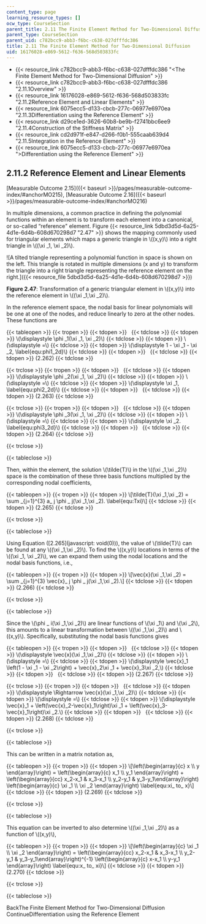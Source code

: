 ```yaml
---
content_type: page
learning_resource_types: []
ocw_type: CourseSection
parent_title: 2.11 The Finite Element Method for Two-Dimensional Diffusion
parent_type: CourseSection
parent_uid: c782bcc9-abb3-f6bc-c638-027dfffdc386
title: 2.11 The Finite Element Method for Two-Dimensional Diffusion
uid: 16176028-e869-5612-f636-568d503833fc
---
```


*   {{< resource_link c782bcc9-abb3-f6bc-c638-027dfffdc386 "\<The Finite Element Method for Two-Dimensional Diffusion" >}}
*   {{< resource_link c782bcc9-abb3-f6bc-c638-027dfffdc386 "2.11.1Overview" >}}
*   {{< resource_link 16176028-e869-5612-f636-568d503833fc "2.11.2Reference Element and Linear Elements" >}}
*   {{< resource_link 6075ecc5-d133-cbcb-277c-06977e6970ea "2.11.3Differentiation using the Reference Element" >}}
*   {{< resource_link d29ce1ed-3626-60b8-be9b-f2741bbc6ee9 "2.11.4Construction of the Stiffness Matrix" >}}
*   {{< resource_link cd2d971f-e847-d266-f0b1-555caab639d4 "2.11.5Integration in the Reference Element" >}}
*   {{< resource_link 6075ecc5-d133-cbcb-277c-06977e6970ea "\>Differentiation using the Reference Element" >}}

2.11.2 Reference Element and Linear Elements
--------------------------------------------

[Measurable Outcome 2.15]({{< baseurl >}}/pages/measurable-outcome-index/#anchorMO215), [Measurable Outcome 2.16]({{< baseurl >}}/pages/measurable-outcome-index/#anchorMO216)

In multiple dimensions, a common practice in defining the polynomial functions within an element is to transform each element into a canonical, or so-called “reference" element. Figure {{< resource_link 5dbd3d5d-6a25-4d1e-6d4b-608d670298d7 "2.47" >}} shows the mapping commonly used for triangular elements which maps a generic triangle in \\((x,y)\\) into a right triangle in \\((\\xi \_1, \\xi \_2)\\).

![A tilted triangle representing a polynomial function in space is shown on the left.  This triangle is rotated in multiple dimensions (x and y) to transform the triangle into a right triangle representing the reference element on the right.]({{< resource_file 5dbd3d5d-6a25-4d1e-6d4b-608d670298d7 >}})

**Figure 2.47**: Transformation of a generic triangular element in \\((x,y)\\) into the reference element in \\((\\xi \_1,\\xi \_2)\\).

In the reference element space, the nodal basis for linear polynomials will be one at one of the nodes, and reduce linearly to zero at the other nodes. These functions are

{{< tableopen >}}
{{< tropen >}}
{{< tdopen >}}
 
{{< tdclose >}}
{{< tdopen >}}
\\(\\displaystyle \\phi \_1(\\xi \_1, \\xi \_2)\\)
{{< tdclose >}}
{{< tdopen >}}
\\(\\displaystyle =\\)
{{< tdclose >}}
{{< tdopen >}}
\\(\\displaystyle 1 - \\xi \_1 - \\xi \_2, \\label{equ:phi1\_2d}\\)
{{< tdclose >}}
{{< tdopen >}}
 
{{< tdclose >}}
{{< tdopen >}}
(2.262)
{{< tdclose >}}

{{< trclose >}}
{{< tropen >}}
{{< tdopen >}}
 
{{< tdclose >}}
{{< tdopen >}}
\\(\\displaystyle \\phi \_2(\\xi \_1, \\xi \_2)\\)
{{< tdclose >}}
{{< tdopen >}}
\\(\\displaystyle =\\)
{{< tdclose >}}
{{< tdopen >}}
\\(\\displaystyle \\xi \_1, \\label{equ:phi2\_2d}\\)
{{< tdclose >}}
{{< tdopen >}}
 
{{< tdclose >}}
{{< tdopen >}}
(2.263)
{{< tdclose >}}

{{< trclose >}}
{{< tropen >}}
{{< tdopen >}}
 
{{< tdclose >}}
{{< tdopen >}}
\\(\\displaystyle \\phi \_3(\\xi \_1, \\xi \_2)\\)
{{< tdclose >}}
{{< tdopen >}}
\\(\\displaystyle =\\)
{{< tdclose >}}
{{< tdopen >}}
\\(\\displaystyle \\xi \_2. \\label{equ:phi3\_2d}\\)
{{< tdclose >}}
{{< tdopen >}}
 
{{< tdclose >}}
{{< tdopen >}}
(2.264)
{{< tdclose >}}

{{< trclose >}}

{{< tableclose >}}

Then, within the element, the solution \\(\\tilde{T}\\) in the \\((\\xi \_1,\\xi \_2)\\) space is the combination of these three basis functions multiplied by the corresponding nodal coefficients,

{{< tableopen >}}
{{< tropen >}}
{{< tdopen >}}
\\\[\\tilde{T}(\\xi \_1,\\xi \_2) = \\sum \_{j=1}^{3} a\_ j \\phi \_ j(\\xi \_1,\\xi \_2). \\label{equ:Txi}\\\]
{{< tdclose >}}
{{< tdopen >}}
(2.265)
{{< tdclose >}}

{{< trclose >}}

{{< tableclose >}}

Using Equation ([2.265](javascript: void(0))), the value of \\(\\tilde{T}\\) can be found at any \\((\\xi \_1,\\xi \_2)\\). To find the \\((x,y)\\) locations in terms of the \\((\\xi \_1, \\xi \_2)\\), we can expand them using the nodal locations and the nodal basis functions, i.e.,

{{< tableopen >}}
{{< tropen >}}
{{< tdopen >}}
\\\[\\vec{x}(\\xi \_1,\\xi \_2) = \\sum \_{j=1}^{3} \\vec{x}\_ j \\phi \_ j(\\xi \_1,\\xi \_2).\\\]
{{< tdclose >}}
{{< tdopen >}}
(2.266)
{{< tdclose >}}

{{< trclose >}}

{{< tableclose >}}

Since the \\(\\phi \_ i(\\xi \_1,\\xi \_2)\\) are linear functions of \\(\\xi \_1\\) and \\(\\xi \_2\\), this amounts to a linear transformation between \\((\\xi \_1,\\xi \_2)\\) and \\((x,y)\\). Specifically, substituting the nodal basis functions gives

{{< tableopen >}}
{{< tropen >}}
{{< tdopen >}}
 
{{< tdclose >}}
{{< tdopen >}}
\\(\\displaystyle \\vec{x}(\\xi \_1,\\xi \_2)\\)
{{< tdclose >}}
{{< tdopen >}}
\\(\\displaystyle =\\)
{{< tdclose >}}
{{< tdopen >}}
\\(\\displaystyle \\vec{x}\_1 \\left(1 - \\xi \_1 - \\xi \_2\\right) + \\vec{x}\_2\\xi \_1 + \\vec{x}\_3\\xi \_2,\\)
{{< tdclose >}}
{{< tdopen >}}
 
{{< tdclose >}}
{{< tdopen >}}
(2.267)
{{< tdclose >}}

{{< trclose >}}
{{< tropen >}}
{{< tdopen >}}
 
{{< tdclose >}}
{{< tdopen >}}
\\(\\displaystyle \\Rightarrow \\vec{x}(\\xi \_1,\\xi \_2)\\)
{{< tdclose >}}
{{< tdopen >}}
\\(\\displaystyle =\\)
{{< tdclose >}}
{{< tdopen >}}
\\(\\displaystyle \\vec{x}\_1 + \\left(\\vec{x}\_2-\\vec{x}\_1\\right)\\xi \_1 + \\left(\\vec{x}\_3-\\vec{x}\_1\\right)\\xi \_2.\\)
{{< tdclose >}}
{{< tdopen >}}
 
{{< tdclose >}}
{{< tdopen >}}
(2.268)
{{< tdclose >}}

{{< trclose >}}

{{< tableclose >}}

This can be written in a matrix notation as,

{{< tableopen >}}
{{< tropen >}}
{{< tdopen >}}
\\\[\\left(\\begin{array}{c} x \\\\ y \\end{array}\\right) = \\left(\\begin{array}{c} x\_1 \\\\ y\_1 \\end{array}\\right) + \\left(\\begin{array}{cc} x\_2-x\_1 & x\_3-x\_1 \\\\ y\_2-y\_1 & y\_3-y\_1\\end{array}\\right) \\left(\\begin{array}{c} \\xi \_1 \\\\ \\xi \_2 \\end{array}\\right) \\label{equ:xi\_ to\_ x}\\\]
{{< tdclose >}}
{{< tdopen >}}
(2.269)
{{< tdclose >}}

{{< trclose >}}

{{< tableclose >}}

This equation can be inverted to also determine \\((\\xi \_1,\\xi \_2)\\) as a function of \\((x,y)\\),

{{< tableopen >}}
{{< tropen >}}
{{< tdopen >}}
\\\[\\left(\\begin{array}{c} \\xi \_1 \\\\ \\xi \_2 \\end{array}\\right) = \\left(\\begin{array}{cc} x\_2-x\_1 & x\_3-x\_1 \\\\ y\_2-y\_1 & y\_3-y\_1\\end{array}\\right)^{-1} \\left(\\begin{array}{c} x-x\_1 \\\\ y-y\_1 \\end{array}\\right) \\label{equ:x\_ to\_ xi}\\\]
{{< tdclose >}}
{{< tdopen >}}
(2.270)
{{< tdclose >}}

{{< trclose >}}

{{< tableclose >}}

BackThe Finite Element Method for Two-Dimensional Diffusion ContinueDifferentiation using the Reference Element